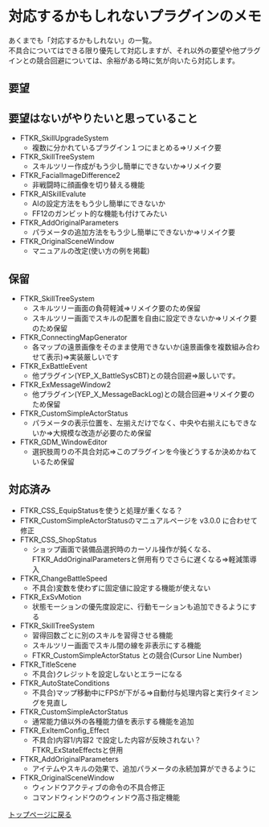 # 対応するかもしれないプラグインのメモ

あくまでも「対応するかもしれない」の一覧。<br>
不具合についてはできる限り優先して対応しますが、それ以外の要望や他プラグインとの競合回避については、余裕がある時に気が向いたら対応します。

## 要望

## 要望はないがやりたいと思っていること
* FTKR_SkillUpgradeSystem
    * 複数に分かれているプラグイン１つにまとめる⇒リメイク要
* FTKR_SkillTreeSystem
    * スキルツリー作成がもう少し簡単にできないか⇒リメイク要
* FTKR_FacialImageDifference2
    * 非戦闘時に顔画像を切り替える機能
* FTKR_AISkillEvalute
    * AIの設定方法をもう少し簡単にできないか
    * FF12のガンビット的な機能も付けてみたい
* FTKR_AddOriginalParameters
    * パラメータの追加方法をもう少し簡単にできないか⇒リメイク要
* FTKR_OriginalSceneWindow
    * マニュアルの改定(使い方の例を掲載)

## 保留
* FTKR_SkillTreeSystem
    * スキルツリー画面の負荷軽減⇒リメイク要のため保留
    * スキルツリー画面でスキルの配置を自由に設定できないか⇒リメイク要のため保留
* FTKR_ConnectingMapGenerator
    * 各マップの遠景画像をそのまま使用できないか(遠景画像を複数組み合わせて表示)⇒実装厳しいです
* FTKR_ExBattleEvent
    * 他プラグイン(YEP_X_BattleSysCBT)との競合回避⇒厳しいです。
* FTKR_ExMessageWindow2
    * 他プラグイン(YEP_X_MessageBackLog)との競合回避⇒リメイク要のため保留
* FTKR_CustomSimpleActorStatus
    * パラメータの表示位置を、左揃えだけでなく、中央や右揃えにもできないか⇒大規模な改造が必要のため保留
* FTKR_GDM_WindowEditor
    * 選択肢周りの不具合対応⇒このプラグインを今後どうするか決めかねているため保留

## 対応済み
* FTKR_CSS_EquipStatusを使うと処理が重くなる？
* FTKR_CustomSimpleActorStatusのマニュアルページを v3.0.0 に合わせて修正
* FTKR_CSS_ShopStatus
    * ショップ画面で装備品選択時のカーソル操作が鈍くなる、FTKR_AddOriginalParametersと併用有りでさらに遅くなる⇒軽減策導入
* FTKR_ChangeBattleSpeed
    * 不具合)変数を使わずに固定値に設定する機能が使えない
* FTKR_ExSvMotion
    * 状態モーションの優先度設定に、行動モーションも追加できるようにする
* FTKR_SkillTreeSystem
    * 習得回数ごとに別のスキルを習得させる機能
    * スキルツリー画面でスキル間の線を非表示にする機能
    * FTKR_CustomSimpleActorStatus との競合(Cursor Line Number)
* FTKR_TitleScene
    * 不具合)クレジットを設定しないとエラーになる
* FTKR_AutoStateConditions
    * 不具合)マップ移動中にFPSが下がる⇒自動付与処理内容と実行タイミングを見直し
* FTKR_CustomSimpleActorStatus
    * 通常能力値以外の各種能力値を表示する機能を追加
* FTKR_ExItemConfig_Effect
    * 不具合)内容1/内容2 で設定した内容が反映されない？FTKR_ExStateEffectsと併用
* FTKR_AddOriginalParameters
    * アイテムやスキルの効果で、追加パラメータの永続加算ができるように
* FTKR_OriginalSceneWindow
    * ウィンドウアクティブの命令の不具合修正
    * コマンドウィンドウのウィンドウ高さ指定機能

[トップページに戻る](README.md)

